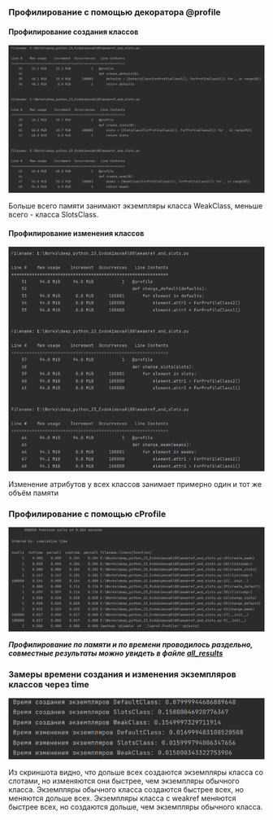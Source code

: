 ### Профилирование с помощью декоратора @profile
#### Профилирование создания классов

![profile_create](https://github.com/EvdokimovaA/deep_python_23_EvdokimovaA/blob/master/08/profile_create.PNG)

Больше всего памяти занимают экземпляры класса WeakClass, меньше всего - класса SlotsClass.

#### Профилирование изменения классов

![profile_change](https://github.com/EvdokimovaA/deep_python_23_EvdokimovaA/blob/master/08/profile_change.PNG)

Изменение атрибутов у всех классов занимает примерно один и тот же объём памяти 

### Профилирование с помощью cProfile

![profile_time](https://github.com/EvdokimovaA/deep_python_23_EvdokimovaA/blob/master/08/profile_time.PNG)

***Профилирование по памяти и по времени проводилось раздельно, совместные результаты можно увидеть в файле [all_results](https://github.com/EvdokimovaA/deep_python_23_EvdokimovaA/blob/master/08/all_results.txt)***

### Замеры времени создания и изменения экземпляров классов через time

![time](https://github.com/EvdokimovaA/deep_python_23_EvdokimovaA/blob/master/08/time.PNG)

Из скриншота видно, что дольше всех создаются экземпляры класса со слотами, но изменяются они быстрее, чем экземпляры обычного класса. 
Экземпляры обычного класса создаются быстрее всех, но меняются дольше всех. Экземпляры класса с weakref меняются быстрее всех, 
но создаются дольше, чем экземпляры обычного класса.